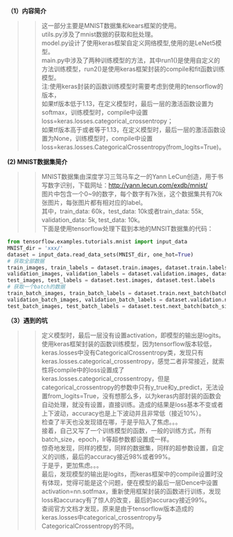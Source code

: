 **（1）内容简介**    
>>这一部分主要是MNIST数据集和kears框架的使用。   
utils.py涉及了mnist数据的获取和批处理。  
model.py设计了使用keras框架自定义网络模型,使用的是LeNet5模型。  
main.py中涉及了两种训练模型的方法，其中run1()是使用自定义的方法训练模型，run2()是使用keras框架封装的compile和fit函数训练模型。  
注:使用keras封装的函数训练模型时需要考虑到使用的tensorflow的版本，  
如果tf版本低于1.13，在定义模型时，最后一层的激活函数设置为softmax，训练模型时，compile中设置loss=keras.losses.categorical_crossentropy；  
如果tf版本高于或者等于1.13，在定义模型时，最后一层的激活函数设置为None，训练模型时，compile中设置loss=keras.losses.CategoricalCrossentropy(from_logits=True)。  

**(2) MNIST数据集简介**    
>>MNIST数据集由深度学习三驾马车之一的Yann LeCun创造，用于书写数字识别，下载网址：http://yann.lecun.com/exdb/mnist/  
图片中包含一个0~9的数字，每个数字有7k张，这个数据集共有70k张图片，每张图片都有相对应的label。   
其中，train_data: 60k，test_data: 10k或者train_data: 55k, validation_data: 5k, test_data: 10k。   
下面是使用tensorflow处理下载到本地的MNSIT数据集的代码：
```python
from tensorflow.examples.tutorials.mnist import input_data
MNIST_dir = 'xxx/'
dataset = input_data.read_data_sets(MNIST_dir, one_hot=True)
# 获取全部数据
train_images, train_labels = dataset.train.images, dataset.train.labels
validation_images, validation_labels = dataset.validation.images, dataset.validation.labels
test_images, test_labels = dataset.test.images, dataset.test.labels 
# 获取一个batch的数据
train_batch_images, train_batch_labels = dataset.train.next_batch(batch_size), dataset.train.next_batch(batch_size)
validation_batch_images, validation_batch_labels = dataset.validation.next_batch(batch_size), dataset.validation.next_batch(batch_size)
test_batch_images, test_batch_labels = dataset.test.next_batch(batch_size), dataset.test.next_batch(batch_size)
```

**（3）遇到的坑**    
>>定义模型时，最后一层没有设置activation，即模型的输出是logits。  
使用keras框架封装的函数训练模型，因为tensorflow版本较低，keras.losses中没有CategoricalCrossentropy类，发现只有keras.losses.categorical_crossentropy，感觉二者非常接近，就索性将compile中的loss设置成了keras.losses.categorical_crossentropy，但是categorical_crossentropy的参数中只有y_true和y_predict，无法设置from_logits=True，没有想那么多，以为keras内部封装的函数会自动处理，就没有设置，直接训练。造成的结果是loss基本不变或者上下波动，accuracy也是上下波动并且非常低（接近10%）。  
检查了半天也没发现错在哪，于是乎陷入了焦虑。。。  
接着，自己又写了一个训练模型的函数，一般的训练方式，所有batch_size，epoch，lr等超参数都设置成一样。  
惊奇地发现，同样的模型，同样的数据集，同样的超参数设置，自定义的训练，最后的accuracy接近98%或者99%。  
于是乎，更加焦虑。。。  
最后，发现模型的输出是logits，而keras框架中的compile设置时没有体现，觉得可能是这个问题，便在模型的最后一层Dence中设置activation=nn.sotfmax，重新使用框架封装的函数进行训练，发现loss和accuracy有了惊人的改变，最后的accuracy接近99%。  
查阅官方文档才发现，原来是由于tensorflow版本造成的keras.losses中categorical_crossentropy与CategoricalCrossentropy的不同。  
